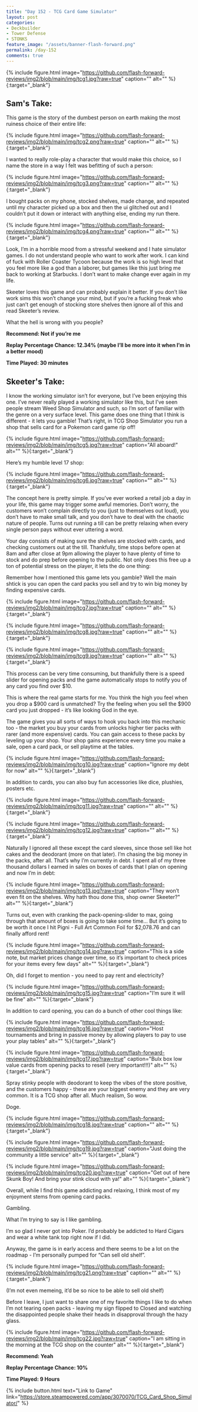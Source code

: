 ```yaml
---
title: "Day 152 - TCG Card Game Simulator"
layout: post
categories:
- Deckbuilder
- Tower Defense
- STONKS
feature_image: "/assets/banner-flash-forward.png"
permalink: /day-152
comments: true
---
```


{% include figure.html image="https://github.com/flash-forward-reviews/img2/blob/main/img/tcg1.jpg?raw=true" caption="" alt="" %}{:target="_blank"}

## Sam's Take:

This game is the story of the dumbest person on earth making the most ruiness choice of their entire life:

{% include figure.html image="https://github.com/flash-forward-reviews/img2/blob/main/img/tcg2.png?raw=true" caption="" alt="" %}{:target="_blank"}

I wanted to really role-play a character that would make this choice, so I name the store in a way I felt was befitting of such a person:

{% include figure.html image="https://github.com/flash-forward-reviews/img2/blob/main/img/tcg3.png?raw=true" caption="" alt="" %}{:target="_blank"}

I bought packs on my phone, stocked shelves, made change, and repeated until my character picked up a box and then the ui glitched out and I couldn’t put it  down or interact with anything else, ending my run there.

{% include figure.html image="https://github.com/flash-forward-reviews/img2/blob/main/img/tcg4.png?raw=true" caption="" alt="" %}{:target="_blank"}

Look, I’m in a horrible mood from a stressful weekend and I hate simulator games. I do not understand people who want to work after work. I can kind of fuck with Roller Coaster Tycoon because the work is so high level that you feel more like a god than a laborer, but games like this just bring me back to working at Starbucks. I don’t want to make change ever again in my life.

Skeeter loves this game and can probably explain it better. If you don’t like work sims this won’t change your mind, but if you’re a fucking freak who just can’t get enough of stocking store shelves then ignore all of this and read Skeeter’s review.

What the hell is wrong with you people?

**Recommend: Not if you’re me**

**Replay Percentage Chance: 12.34% (maybe I’ll be more into it when I’m in a better mood)**

**Time Played: 30 minutes**

## Skeeter's Take:

I know the working simulator isn’t for everyone, but I’ve been enjoying this one. I’ve never really played a working simulator like this, but I’ve seen people stream Weed Shop Simulator and such, so I’m sort of familiar with the genre on a very surface level. This game does one thing that I think is different - it lets you gamble! That’s right, in TCG Shop Simulator you run a shop that sells card for a Pokemon card game rip off!

{% include figure.html image="https://github.com/flash-forward-reviews/img2/blob/main/img/tcg5.jpg?raw=true" caption="All aboard!" alt="" %}{:target="_blank"}

Here’s my humble level 17 shop: 

{% include figure.html image="https://github.com/flash-forward-reviews/img2/blob/main/img/tcg6.jpg?raw=true" caption="" alt="" %}{:target="_blank"}

The concept here is pretty simple. If you’ve ever worked a retail job a day in your life, this game may trigger some awful memories. Don’t worry, the customers won’t complain directly to you (just to themselves out loud), you don’t have to make small talk, and you don’t have to deal with the chaotic nature of people. Turns out running a till can be pretty relaxing when every single person pays without ever uttering a word. 

Your day consists of making sure the shelves are stocked with cards, and checking customers out at the till. Thankfully, time stops before open at 8am and after close at 9pm allowing the player to have plenty of time to stock and do prep before opening to the public. Not only does this free up a ton of potential stress on the player, it lets the do one thing: 
 
Remember how I mentioned this game lets you gamble? Well the main shtick is you can open the card packs you sell and try to win big money by finding expensive cards.

{% include figure.html image="https://github.com/flash-forward-reviews/img2/blob/main/img/tcg7.jpg?raw=true" caption="" alt="" %}{:target="_blank"}

{% include figure.html image="https://github.com/flash-forward-reviews/img2/blob/main/img/tcg8.jpg?raw=true" caption="" alt="" %}{:target="_blank"}

{% include figure.html image="https://github.com/flash-forward-reviews/img2/blob/main/img/tcg9.jpg?raw=true" caption="" alt="" %}{:target="_blank"}

This process can be very time consuming, but thankfully there is a speed slider for opening packs and the game automatically stops to notify you of any card you find over $10. 

This is where the real game starts for me. You think the high you feel when you drop a $900 card is unmatched? Try the feeling when you sell the $900 card you just dropped - it’s like looking God in the eye. 

The game gives you all sorts of ways to hook you back into this mechanic too - the market you buy your cards from unlocks higher tier packs with rarer (and more expensive) cards. You can gain access to these packs by leveling up your shop. Your shop gains experience every time you make a sale, open a card pack, or sell playtime at the tables. 

{% include figure.html image="https://github.com/flash-forward-reviews/img2/blob/main/img/tcg10.jpg?raw=true" caption="Ignore my debt for now" alt="" %}{:target="_blank"}

In addition to cards, you can also buy fun accessories like dice, plushies, posters etc.

{% include figure.html image="https://github.com/flash-forward-reviews/img2/blob/main/img/tcg11.jpg?raw=true" caption="" alt="" %}{:target="_blank"}

{% include figure.html image="https://github.com/flash-forward-reviews/img2/blob/main/img/tcg12.jpg?raw=true" caption="" alt="" %}{:target="_blank"}

Naturally I ignored all these except the card sleeves, since those sell like hot cakes and the deodorant (more on that later). I’m chasing the big money in the packs, after all. That’s why I’m currently in debt. I spent all of my three thousand dollars I earned in sales on boxes of cards that I plan on opening and now I’m in debt:

{% include figure.html image="https://github.com/flash-forward-reviews/img2/blob/main/img/tcg13.jpg?raw=true" caption="They won’t even fit on the shelves. Why hath thou done this, shop owner Skeeter?" alt="" %}{:target="_blank"}

Turns out, even with cranking the pack-opening-slider to max, going through that amount of boxes is going to take some time… But it’s going to be worth it once I hit Pigni - Full Art Common Foil for $2,078.76 and can finally afford rent!

{% include figure.html image="https://github.com/flash-forward-reviews/img2/blob/main/img/tcg14.jpg?raw=true" caption="This is a side note, but market prices change over time, so it’s important to check prices for your items every few days" alt="" %}{:target="_blank"}

Oh, did I forget to mention - you need to pay rent and electricity? 

{% include figure.html image="https://github.com/flash-forward-reviews/img2/blob/main/img/tcg15.jpg?raw=true" caption="I’m sure it will be fine" alt="" %}{:target="_blank"}

In addition to card opening, you can do a bunch of other cool things like: 

{% include figure.html image="https://github.com/flash-forward-reviews/img2/blob/main/img/tcg16.jpg?raw=true" caption="Host tournaments and bring in passive money by allowing players to pay to use your play tables" alt="" %}{:target="_blank"}

{% include figure.html image="https://github.com/flash-forward-reviews/img2/blob/main/img/tcg17.jpg?raw=true" caption="Bulx box low value cards from opening packs to resell (very important!!!)" alt="" %}{:target="_blank"}

Spray stinky people with deodorant to keep the vibes of the store positive, and the customers happy - these are your biggest enemy and they are very common. It is a TCG shop after all. Much realism, So wow. 

Doge. 

{% include figure.html image="https://github.com/flash-forward-reviews/img2/blob/main/img/tcg18.jpg?raw=true" caption="" alt="" %}{:target="_blank"}

{% include figure.html image="https://github.com/flash-forward-reviews/img2/blob/main/img/tcg19.jpg?raw=true" caption="Just doing the community a little service" alt="" %}{:target="_blank"}

{% include figure.html image="https://github.com/flash-forward-reviews/img2/blob/main/img/tcg20.jpg?raw=true" caption="Get out of here Skunk Boy! And bring your stink cloud with ya!" alt="" %}{:target="_blank"}

Overall, while I find this game addicting and relaxing, I think most of my enjoyment stems from opening card packs. 

Gambling. 

What I’m trying to say is I like gambling. 

I’m so glad I never got into Poker. I’d probably be addicted to Hard Cigars and wear a white tank top right now if I did. 

Anyway, the game is in early access and there seems to be a lot on the roadmap - I’m personally pumped for “Can sell old shelf”. 

{% include figure.html image="https://github.com/flash-forward-reviews/img2/blob/main/img/tcg21.png?raw=true" caption="" alt="" %}{:target="_blank"}

(I’m not even memeing, it’d be so nice to be able to sell old shelf)

Before I leave, I just want to share one of my favorite things I like to do when I’m not tearing open packs - leaving my sign flipped to Closed and watching the disappointed people shake their heads in disapproval through the hazy glass.

{% include figure.html image="https://github.com/flash-forward-reviews/img2/blob/main/img/tcg22.jpg?raw=true" caption="I am sitting in the morning at the TCG shop on the counter" alt="" %}{:target="_blank"}

**Recommend: Yeah**

**Replay Percentage Chance: 10%**

**Time Played: 9 Hours**

{% include button.html text="Link to Game" link="https://store.steampowered.com/app/3070070/TCG_Card_Shop_Simulator/" %}